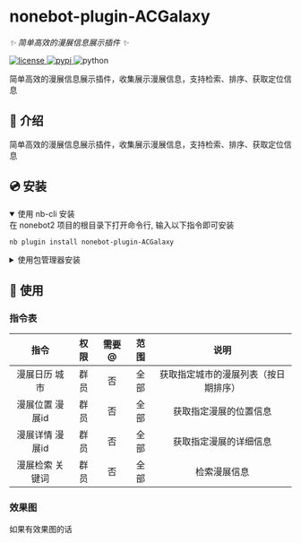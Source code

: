 
# nonebot-plugin-ACGalaxy

_✨ 简单高效的漫展信息展示插件 ✨_


<a href="./LICENSE">
    <img src="https://img.shields.io/github/commit-activity/w/zouXH-god/nonebot-plugin-ACGalaxy" alt="license">
</a>
<a href="https://pypi.python.org/pypi/nonebot-plugin-ACGalaxy">
    <img src="https://img.shields.io/pypi/v/nonebot-plugin-ACGalaxy.svg" alt="pypi">
</a>
<img src="https://img.shields.io/badge/python-3.9+-blue.svg" alt="python">


简单高效的漫展信息展示插件，收集展示漫展信息，支持检索、排序、获取定位信息

## 📖 介绍

简单高效的漫展信息展示插件，收集展示漫展信息，支持检索、排序、获取定位信息

## 💿 安装

<details open>
<summary>使用 nb-cli 安装</summary>
在 nonebot2 项目的根目录下打开命令行, 输入以下指令即可安装

    nb plugin install nonebot-plugin-ACGalaxy

</details>

<details>
<summary>使用包管理器安装</summary>
在 nonebot2 项目的插件目录下, 打开命令行, 根据你使用的包管理器, 输入相应的安装命令

<details>
<summary>pip</summary>

    pip install nonebot-plugin-ACGalaxy
</details>
<details>
<summary>pdm</summary>

    pdm add nonebot-plugin-ACGalaxy
</details>
<details>
<summary>poetry</summary>

    poetry add nonebot-plugin-ACGalaxy
</details>
<details>
<summary>conda</summary>

    conda install nonebot-plugin-ACGalaxy
</details>

打开 nonebot2 项目根目录下的 `pyproject.toml` 文件, 在 `[tool.nonebot]` 部分追加写入

    plugins = ["nonebot_plugin_ACGalaxy"]

</details>

## 🎉 使用
### 指令表
|    指令     | 权限 | 需要@ | 范围 |         说明         |
|:---------:|:----:|:----:|:--:|:------------------:|
|  漫展日历 城市  | 群员 | 否 | 全部 | 获取指定城市的漫展列表（按日期排序） |
| 漫展位置 漫展id | 群员 | 否 | 全部 |    获取指定漫展的位置信息     |
| 漫展详情 漫展id | 群员 | 否 | 全部 |    获取指定漫展的详细信息     |
| 漫展检索 关键词  | 群员 | 否 | 全部 |       检索漫展信息       |
### 效果图
如果有效果图的话